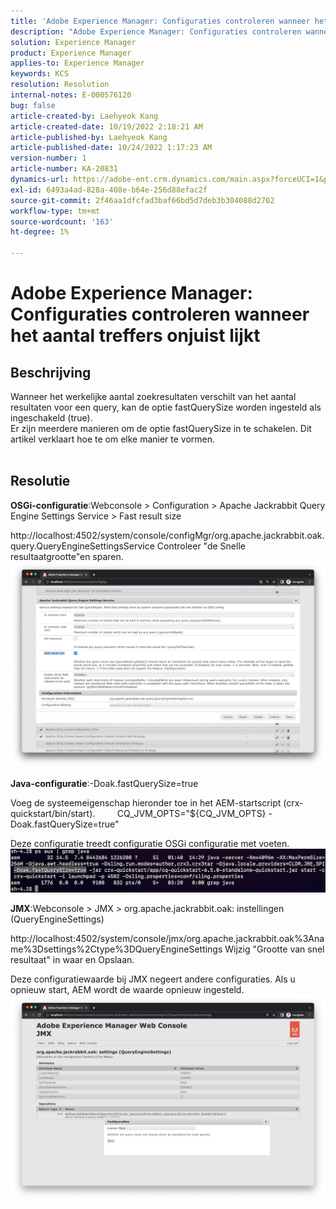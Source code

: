 ```yaml
---
title: 'Adobe Experience Manager: Configuraties controleren wanneer het aantal treffers onjuist lijkt'
description: "Adobe Experience Manager: Configuraties controleren wanneer het aantal treffers onjuist lijkt"
solution: Experience Manager
product: Experience Manager
applies-to: Experience Manager
keywords: KCS
resolution: Resolution
internal-notes: E-000576120
bug: false
article-created-by: Laehyeok Kang
article-created-date: 10/19/2022 2:18:21 AM
article-published-by: Laehyeok Kang
article-published-date: 10/24/2022 1:17:23 AM
version-number: 1
article-number: KA-20831
dynamics-url: https://adobe-ent.crm.dynamics.com/main.aspx?forceUCI=1&pagetype=entityrecord&etn=knowledgearticle&id=9b90084b-544f-ed11-bba2-0022480867bd
exl-id: 6493a4ad-828a-408e-b64e-256d88efac2f
source-git-commit: 2f46aa1dfcfad3baf66bd5d7deb3b304088d2702
workflow-type: tm+mt
source-wordcount: '163'
ht-degree: 1%

---
```


# Adobe Experience Manager: Configuraties controleren wanneer het aantal treffers onjuist lijkt

## Beschrijving

Wanneer het werkelijke aantal zoekresultaten verschilt van het aantal resultaten voor een query, kan de optie fastQuerySize worden ingesteld als ingeschakeld (true).
<br>Er zijn meerdere manieren om de optie fastQuerySize in te schakelen. Dit artikel verklaart hoe te om elke manier te vormen.
<br> 

## Resolutie


<b>OSGi-configuratie</b>:Webconsole > Configuration > Apache Jackrabbit Query Engine Settings Service > Fast result size

http://localhost:4502/system/console/configMgr/org.apache.jackrabbit.oak.query.QueryEngineSettingsService Controleer &quot;de Snelle resultaatgrootte&quot;en sparen.
   ![](assets/cef3b476-b74f-ed11-bba2-0022480867bd.png)

<b>Java-configuratie</b>:-Doak.fastQuerySize=true

Voeg de systeemeigenschap hieronder toe in het AEM-startscript (crx-quickstart/bin/start).
        CQ_JVM_OPTS=&quot;${CQ_JVM_OPTS} -Doak.fastQuerySize=true&quot;

Deze configuratie treedt configuratie OSGi configuratie met voeten.
    ![](assets/4afe8a85-b74f-ed11-bba2-0022480867bd.png)

<b>JMX</b>:Webconsole > JMX > org.apache.jackrabbit.oak: instellingen (QueryEngineSettings)

http://localhost:4502/system/console/jmx/org.apache.jackrabbit.oak%3Aname%3Dsettings%2Ctype%3DQueryEngineSettings Wijzig &quot;Grootte van snel resultaat&quot; in waar en Opslaan.

Deze configuratiewaarde bij JMX negeert andere configuraties. Als u opnieuw start, AEM wordt de waarde opnieuw ingesteld.
![](assets/8592cd98-b74f-ed11-bba2-0022480867bd.png)
